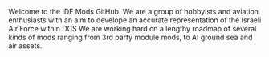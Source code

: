 Welcome to the IDF Mods GitHub. We are a group of hobbyists and aviation enthusiasts with an aim to develope an accurate representation of the Israeli Air Force within DCS We are working hard on a lengthy roadmap of several kinds of mods ranging from 3rd party module mods, to AI ground sea and air assets.

<!---
IDFModsProject/IDFModsProject is a ✨ special ✨ repository because its `README.md` (this file) appears on your GitHub profile.
You can click the Preview link to take a look at your changes.
--->
